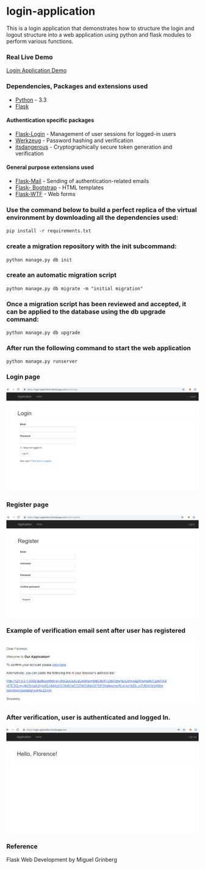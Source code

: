 # login-application
This is a login application that demonstrates how to structure the login and logout structure into a web application using python and flask modules to perform various functions.

### Real Live Demo

[Login Application Demo](https://login-application.herokuapp.com/)

### Dependencies, Packages and extensions used

* [Python](https://www.python.org) - 3.3
* [Flask](http://flask.pocoo.org/)

#### Authentication specific packages

* [Flask-Login](https://github.com/maxcountryman/flask-login) - Management of user sessions for logged-in users
* [Werkzeug](http://werkzeug.pocoo.org/) - Password hashing and verification
* [itsdangerous](https://pythonhosted.org/itsdangerous/) - Cryptographically secure token generation and verification

#### General purpose extensions used

* [Flask-Mail](https://github.com/mattupstate/flask-mail) - Sending of authentication-related emails
* [Flask- Bootstrap](https://github.com/mbr/flask-bootstrap) - HTML templates
* [Flask-WTF](https://flask-wtf.readthedocs.io/) - Web forms

### Use the command below to build a perfect replica of the virtual environment by downloading all the dependencies used:

```
pip install -r requirements.txt
```

### create a migration repository with the init subcommand:

```
python manage.py db init
```

### create an automatic migration script

```
python manage.py db migrate -m "initial migration"
```

### Once a migration script has been reviewed and accepted, it can be applied to the database using the db upgrade command:

```
python manage.py db upgrade
```

### After run the following command to start the web application

```
python manage.py runserver
```


### Login page

![Login Image](https://raw.githubusercontent.com/Genza999/login-application/master/img/login.PNG "Login")

### Register page

![Register Image](https://raw.githubusercontent.com/Genza999/login-application/master/img/register.PNG "Register")


### Example of verification email sent after user has registered

![Verification email image](https://raw.githubusercontent.com/Genza999/login-application/master/img/email_verification.PNG "Verification")


### After verification, user is authenticated and logged In.

![Logged In Image](https://raw.githubusercontent.com/Genza999/login-application/master/img/loggedIn.PNG "Logged In")

### Reference

Flask Web Development by Miguel Grinberg



